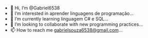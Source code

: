 - 👋 Hi, I’m @Gabriel6538
- 👀 I’m interested in  aprender linguagens de programação...
- 🌱 I’m currently learning  linguagem C# e SQL...
- 💞️ I’m looking to collaborate with new programming practices...
- 📫 How to reach me gabrielsouza6538@gmail.com...

<!---
Gabriel6538/Gabriel6538 is a ✨ special ✨ repository because its `README.md` (this file) appears on your GitHub profile.
You can click the Preview link to take a look at your changes.
--->
